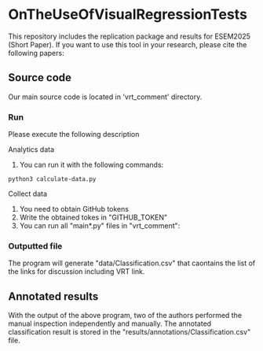 # OnTheUseOfVisualRegressionTests
This repository includes the replication package and results for ESEM2025 (Short Paper). 
If you want to use this tool in your research, please cite the following papers:

## Source code
Our main source code is located in 'vrt_comment' directory.

### Run 
Please execute the following description

Analytics data
1. You can run it with the following commands:
```
python3 calculate-data.py
```

Collect data
1. You need to obtain GitHub tokens
2. Write the obtained tokes in "GITHUB_TOKEN"
3. You can run all "main*.py" files in "vrt_comment":

### Outputted file 
The program will generate "data/Classification.csv" that caontains the list of the links for discussion including VRT link.

## Annotated results
With the output of the above program, two of the authors performed the manual inspection independently and manually. 
The annotated classification result is stored in the "results/annotations/Classification.csv" file. 